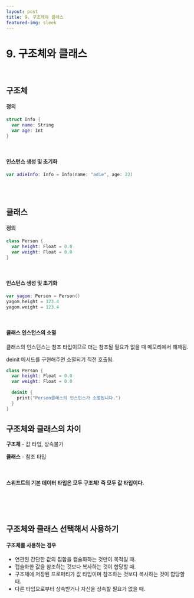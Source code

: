 ```yaml
---
layout: post
title: 9. 구조체와 클래스
featured-img: sleek
---
```

# 9. 구조체와 클래스

<br>

## 구조체

#### 정의

```swift
struct Info {
  var name: String
  var age: Int
}
```

<br>

#### 인스턴스 생성 및 초기화

```swift
var adieInfo: Info = Info(name: "adie", age: 22)
```

<br>

<br>

## 클래스

#### 정의

```swift
class Person {
  var height: Float = 0.0
  var weight: Float = 0.0
}
```

<br>

#### 인스턴스 생성 및 초기화

```swift
var yagom: Person = Person()
yagom.height = 123.4
yagom.weight = 123.4
```

<br>

#### 클래스 인스턴스의 소멸

클래스의 인스턴스는 참조 타입이므로 더는 참조될 필요가 없을 때 메모리에서 해제됨.

deinit 메서드를 구현해주면 소멸되기 직전 호출됨.

```swift
class Person {
  var height: Float = 0.0
  var weight: Float = 0.0
  
  deinit {
    print("Person클래스의 인스턴스가 소멸됩니다.")
  }
}
```



## 구조체와 클래스의 차이

**구조체** - 값 타입, 상속불가

**클래스** - 참조 타입

<br>

#### 스위프트의 기본 데이터 타입은 모두 구조체! 즉 모두 값 타입이다.

<br>

<br>

<br>

## 구조체와 클래스 선택해서 사용하기

#### 구조체를 사용하는 경우

- 연관된 간단한 값의 집합을 캡슐화하는 것만이 목적일 때.
- 캡슐화한 값을 참조하는 것보다 복사하는 것이 합당할 때.
- 구조체에 저장된 프로퍼티가 값 타입이며 참조하는 것보다 복사하는 것이 합당할 때.
- 다른 타입으로부터 상속받거나 자신을 상속할 필요가 없을 때.




